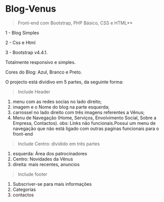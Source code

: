 <h1>Blog-Venus</h1>

> Front-end com Bootstrap, PHP Básico, CSS e HTML**

1 - Blog Simples

2 - Css e Html

3 - Bootstrap v4.4.1.

Totalmente responsivo e simples.

Cores do Blog: Azul, Branco e Preto.

O projecto está dividivo em 5 partes, da seguinte forma:

> Include Header

1. menu com as redes socias no lado direito;
2. imagem e o Nome do blog na parte esquerda;
3. carrossel no lado direito com três imagens referentes a Vênus;
4. Menu de Navegação (Home, Serviços, Envolvimento Social, Sobre a Empresa, Contactos). 
obs: Links não funcionais.Possui um menu de navegação que não está ligado com outras paginas funcionais para o front-end

> Include Centro: dividido em três partes 
1. esquerda: Área dos patrocinadores
2. Centro: Novidades da Vênus
3. direita: mais recentes, anuncios

> Include footer

1. Subscriver-se para mais informações
2. Categorias
3. contactos 
